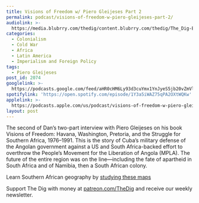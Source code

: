 ```yaml
---
title: Visions of Freedom w/ Piero Gleijeses Part 2
permalink: podcast/visions-of-freedom-w-piero-gleijeses-part-2/
audiolink: >-
  https://media.blubrry.com/thedig/content.blubrry.com/thedig/The_Dig-EP_333-Piero.mp3
categories:
  - Colonialism
  - Cold War
  - Africa
  - Latin America
  - Imperialism and Foreign Policy
tags:
  - Piero Gleijeses
post_id: 2074
googlelink: >-
  https://podcasts.google.com/feed/aHR0cHM6Ly93d3cuYmx1YnJyeS5jb20vZmVlZHMvdGhlZGlnLnhtbA/episode/aHR0cHM6Ly93d3cudGhlZGlncmFkaW8uY29tLz9wPTIwNzQ?sa=X&ved=0CAUQkfYCahcKEwi44f7r1b-AAxUAAAAAHQAAAAAQNg
spotifylink: 'https://open.spotify.com/episode/1Y3a5iWAZ75qPA2OXtWQKw'
applelink: >-
  https://podcasts.apple.com/us/podcast/visions-of-freedom-w-piero-gleijeses-part-2/id1043245989?i=1000542960418
layout: post
---
```


The second of Dan’s two-part interview with Piero Gleijeses on his book Visions of Freedom: Havana, Washington, Pretoria, and the Struggle for Southern Africa, 1976–1991. This is the story of Cuba’s military defense of the Angolan government against a US and South Africa-backed effort to overthrow the People’s Movement for the Liberation of Angola (MPLA). The future of the entire region was on the line—including the fate of apartheid in South Africa and of Namibia, then a South African colony.

Learn Southern African geography by [studying these maps](https://thedig.blubrry.net/visions-of-freedom-maps/)

Support The Dig with money at [patreon.com/TheDig](http://www.patreon.com/TheDig)  and receive our weekly newsletter.
